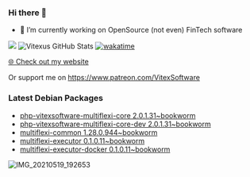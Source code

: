### Hi there 👋

- 🔭 I’m currently working on OpenSource  (not even) FinTech software

![](https://komarev.com/ghpvc/?username=Vitexus)
![Vitexus GitHub Stats](https://github-readme-stats.vercel.app/api?username=Vitexus&show_icons=true)
[![wakatime](https://wakatime.com/badge/user/5abba9ca-813e-43ac-9b5f-b1cfdf3dc1c7.svg)](https://wakatime.com/@5abba9ca-813e-43ac-9b5f-b1cfdf3dc1c7)

<p><a href="https://vitexsoftware.cz">🌐 Check out my website</a></p>

Or support me on https://www.patreon.com/VitexSoftware

### Latest Debian Packages
<!-- DEBIAN-PACKAGES-LIST:START -->
- [php-vitexsoftware-multiflexi-core 2.0.1.31~bookworm](https://repo.vitexsoftware.com/package.php?package=php-vitexsoftware-multiflexi-core)
- [php-vitexsoftware-multiflexi-core-dev 2.0.1.31~bookworm](https://repo.vitexsoftware.com/package.php?package=php-vitexsoftware-multiflexi-core-dev)
- [multiflexi-common 1.28.0.944~bookworm](https://repo.vitexsoftware.com/package.php?package=multiflexi-common)
- [multiflexi-executor 0.1.0.11~bookworm](https://repo.vitexsoftware.com/package.php?package=multiflexi-executor)
- [multiflexi-executor-docker 0.1.0.11~bookworm](https://repo.vitexsoftware.com/package.php?package=multiflexi-executor-docker)
<!-- DEBIAN-PACKAGES-LIST:END -->

![IMG_20210519_192653](https://user-images.githubusercontent.com/2621130/120022731-1bd48900-bfed-11eb-90f9-4f88f560b8b7.jpg)

<!--
**Vitexus/Vitexus** is a ✨ _special_ ✨ repository because its `README.md` (this file) appears on your GitHub profile.

Here are some ideas to get you started:

- 🌱 I’m currently learning ...
- 👯 I’m looking to collaborate on ...
- 🤔 I’m looking for help with ...
- 💬 Ask me about ...
- 📫 How to reach me: ...
- 😄 Pronouns: ...
- ⚡ Fun fact: ...
-->


